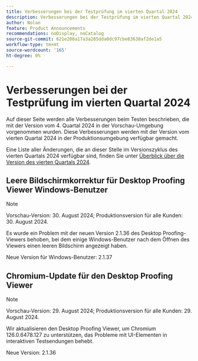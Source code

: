 ```yaml
---
title: Verbesserungen bei der Testprüfung im vierten Quartal 2024
description: Verbesserungen bei der Testprüfung im vierten Quartal 2024
author: Nolan
feature: Product Announcements
recommendations: noDisplay, noCatalog
source-git-commit: 621e208a17a3a285dda0dc97cbe83638af2de1a5
workflow-type: tm+mt
source-wordcount: '165'
ht-degree: 0%

---
```


# Verbesserungen bei der Testprüfung im vierten Quartal 2024

Auf dieser Seite werden alle Verbesserungen beim Testen beschrieben, die mit der Version vom 4. Quartal 2024 in der Vorschau-Umgebung vorgenommen wurden. Diese Verbesserungen werden mit der Version vom vierten Quartal 2024 in der Produktionsumgebung verfügbar gemacht.

Eine Liste aller Änderungen, die an dieser Stelle im Versionszyklus des vierten Quartals 2024 verfügbar sind, finden Sie unter [Überblick über die Version des vierten Quartals 2024](/help/quicksilver/product-announcements/product-releases/24-q4-release-activity/24-q4-release-overview.md).

## Leere Bildschirmkorrektur für Desktop Proofing Viewer Windows-Benutzer

>[!NOTE]
>
>Vorschau-Version: 30. August 2024; Produktionsversion für alle Kunden: 30. August 2024.

Es wurde ein Problem mit der neuen Version 2.1.36 des Desktop Proofing-Viewers behoben, bei dem einige Windows-Benutzer nach dem Öffnen des Viewers einen leeren Bildschirm angezeigt haben.

Neue Version für Windows-Benutzer: 2.1.37


## Chromium-Update für den Desktop Proofing Viewer

>[!NOTE]
>
>Vorschau-Version: 29. August 2024; Produktionsversion für alle Kunden: 29. August 2024.

Wir aktualisieren den Desktop Proofing Viewer, um Chromium 126.0.6478.127 zu unterstützen, das Probleme mit UI-Elementen in interaktiven Testsendungen behebt.

Neue Version: 2.1.36


